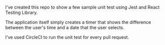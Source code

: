 I've created this repo to show a few sample unit test using Jest and React Testing Library.

The application itself simply creates a timer that shows the difference between the user's time and a date that the user selects.

I've used CircleCI to run the unit test for every pull request.
